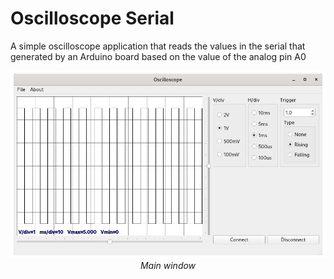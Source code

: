 # Oscilloscope Serial

A simple oscilloscope application that reads the values in the serial that generated by an Arduino board based on the value of the analog pin A0

<p align="center"><img src="./images/img1.png" width="600"><br>
  <i>Main window</i><br><br></p>
